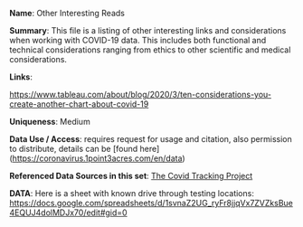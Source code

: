 **Name**: Other Interesting Reads

**Summary**: This file is a listing of other interesting links and considerations when working with COVID-19 data. This includes both functional and technical considerations ranging from ethics to other scientific and medical considerations.

**Links**:


https://www.tableau.com/about/blog/2020/3/ten-considerations-you-create-another-chart-about-covid-19


**Uniqueness**: Medium

**Data Use / Access**: requires request for usage and citation, also permission to distribute, details can be [found here] (https://coronavirus.1point3acres.com/en/data)

**Referenced Data Sources in this set**: [The Covid Tracking Project](https://github.com/AustinWalsh/Datasets-COVID-19/blob/master/TheCOVIDTrackingProject.md)



**DATA**:
Here is a sheet with known drive through testing locations: https://docs.google.com/spreadsheets/d/1svnaZ2UG_ryFr8jjqVx7ZVZksBue4EQUJ4dolMDJx70/edit#gid=0
